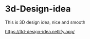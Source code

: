 # 3d-Design-idea  

This is 3D design idea, nice and smooth          

https://3d-design-idea.netlify.app/
